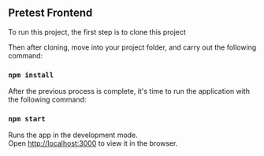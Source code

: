 ## Pretest Frontend 

To run this project, the first step is to clone this project <br />

Then after cloning, move into your project folder, and carry out the following command:
### `npm install`

After the previous process is complete, it's time to run the application with the following command: 
### `npm start`
Runs the app in the development mode.<br />
Open [http://localhost:3000](http://localhost:3000) to view it in the browser.

